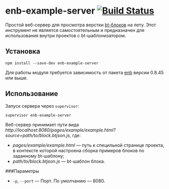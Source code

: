 enb-example-server [![Build Status](https://travis-ci.org/enb-make/enb-example-server.png?branch=master)](https://travis-ci.org/enb-make/enb-example-server)
==================

Простой веб-сервер для просмотра верстки [bt-блоков][bt] на лету. Этот инструмент не является самостоятельным и предназначен для использования внутри проектов с bt-шаблонизатором.

Установка
---------
```
npm install --save-dev enb-example-server
```

Для работы модуля требуется зависимость от пакета [enb][enb] версии 0.8.45 или выше.

Использование
-------------
Запуск сервера через `supervisor`:
```
supervisor enb-example-server
```

Веб-сервер принимает пути вида _http://localhost:8080/pages/example/example.html?source=path/to/block.btjson.js_, где:
* _pages/example/example.html_ — путь к специльной странице проекта, в контексте которой настроена сборка примеров блоков по заданному bt-шаблону;
* _path/to/block.btjson.js_ — bt-шаблон блока.

###Параметры
  * `-p`, `--port` — Порт. По умолчанию — 8080.

[bt]: https://github.com/enb-make/bt
[enb]: https://github.com/enb-make/enb
